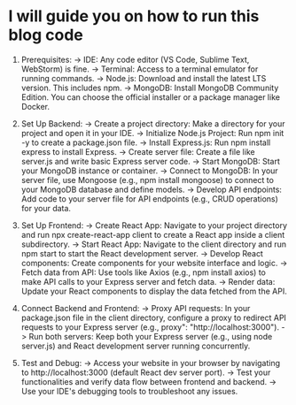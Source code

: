 # I will guide you on how to run this blog code

1. Prerequisites:
-> IDE: Any code editor (VS Code, Sublime Text, WebStorm) is fine.
-> Terminal: Access to a terminal emulator for running commands.
-> Node.js: Download and install the latest LTS version. This includes npm.
-> MongoDB: Install MongoDB Community Edition. You can choose the official installer or a package manager like Docker.

2. Set Up Backend:
-> Create a project directory: Make a directory for your project and open it in your IDE.
-> Initialize Node.js Project: Run npm init -y to create a package.json file.
-> Install Express.js: Run npm install express to install Express.
-> Create server file: Create a file like server.js and write basic Express server code.
-> Start MongoDB: Start your MongoDB instance or container.
-> Connect to MongoDB: In your server file, use Mongoose (e.g., npm install mongoose) to connect to your MongoDB database and define models.
-> Develop API endpoints: Add code to your server file for API endpoints (e.g., CRUD operations) for your data.

3. Set Up Frontend:
-> Create React App: Navigate to your project directory and run npx create-react-app client to create a React app inside a client subdirectory.
-> Start React App: Navigate to the client directory and run npm start to start the React development server.
-> Develop React components: Create components for your website interface and logic.
-> Fetch data from API: Use tools like Axios (e.g., npm install axios) to make API calls to your Express server and fetch data.
-> Render data: Update your React components to display the data fetched from the API.

4. Connect Backend and Frontend:
-> Proxy API requests: In your package.json file in the client directory, configure a proxy to redirect API requests to your Express server (e.g., proxy": "http://localhost:3000").
-> Run both servers: Keep both your Express server (e.g., using node server.js) and React development server running concurrently.

5. Test and Debug:
-> Access your website in your browser by navigating to http://localhost:3000 (default React dev server port).
-> Test your functionalities and verify data flow between frontend and backend.
-> Use your IDE's debugging tools to troubleshoot any issues.
